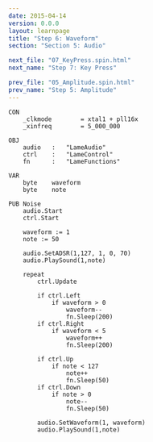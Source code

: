 ```yaml
---
date: 2015-04-14
version: 0.0.0
layout: learnpage
title: "Step 6: Waveform"
section: "Section 5: Audio"

next_file: "07_KeyPress.spin.html"
next_name: "Step 7: Key Press"

prev_file: "05_Amplitude.spin.html"
prev_name: "Step 5: Amplitude"
---
```


    CON
        _clkmode        = xtal1 + pll16x
        _xinfreq        = 5_000_000

    OBJ
        audio   :   "LameAudio"
        ctrl    :   "LameControl"
        fn      :   "LameFunctions"

    VAR
        byte    waveform
        byte    note

    PUB Noise
        audio.Start
        ctrl.Start

        waveform := 1
        note := 50

        audio.SetADSR(1,127, 1, 0, 70)
        audio.PlaySound(1,note)

        repeat
            ctrl.Update

            if ctrl.Left
                if waveform > 0
                    waveform--
                    fn.Sleep(200)
            if ctrl.Right
                if waveform < 5
                    waveform++
                    fn.Sleep(200)

            if ctrl.Up
                if note < 127
                    note++
                    fn.Sleep(50)
            if ctrl.Down
                if note > 0
                    note--
                    fn.Sleep(50)

            audio.SetWaveform(1, waveform)
            audio.PlaySound(1,note)
